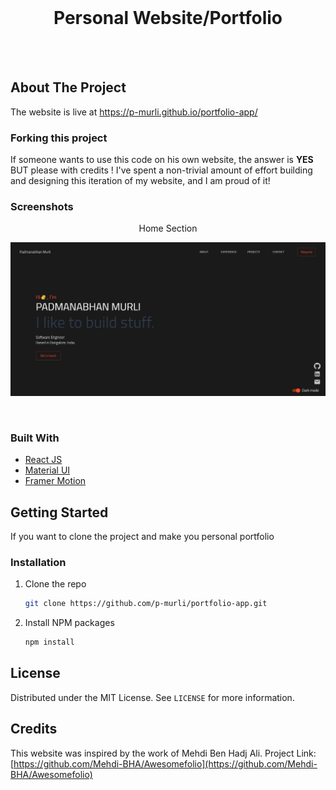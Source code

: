 <!-- PROJECT PREVIEW -->
<br />
<p align="center">

  <h1 align="center">Personal Website/Portfolio</h3>

  <p align="center">
    <br />
    <br />
  </p>
</p>


<!-- ABOUT THE PROJECT -->
## About The Project


The website is live at <a href="https://p-murli.github.io/portfolio-app/">https://p-murli.github.io/portfolio-app/</a>

### Forking this project
If someone wants to use this code on his own website, the answer is **YES** BUT please with credits !
I've spent a non-trivial amount of effort building and designing this iteration of my website, and I am proud of it!

### Screenshots

<p align="center">
  <p align="center">Home Section</p>
  <img src="screenshots/homepage.jpg" alt="Home section">
</p>
<br />

### Built With

* [React JS](https://reactjs.org/)
* [Material UI](https://material-ui.com/)
* [Framer Motion](https://www.framer.com/motion/)

<!-- GETTING STARTED -->
## Getting Started

If you want to clone the project and make you personal portfolio

### Installation

1. Clone the repo
   ```sh
   git clone https://github.com/p-murli/portfolio-app.git
   ```
2. Install NPM packages
   ```sh
   npm install
   ```


<!-- LICENSE -->
## License

Distributed under the MIT License. See `LICENSE` for more information.

<!-- Credits -->
## Credits

This website was inspired by the work of Mehdi Ben Hadj Ali. 
Project Link: [https://github.com/Mehdi-BHA/Awesomefolio](https://github.com/Mehdi-BHA/Awesomefolio)
